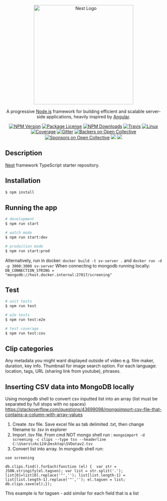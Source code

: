<p align="center">
  <a href="http://nestjs.com/" target="blank"><img src="https://nestjs.com/img/logo_text.svg" width="320" alt="Nest Logo" /></a>
</p>

[travis-image]: https://api.travis-ci.org/nestjs/nest.svg?branch=master
[travis-url]: https://travis-ci.org/nestjs/nest
[linux-image]: https://img.shields.io/travis/nestjs/nest/master.svg?label=linux
[linux-url]: https://travis-ci.org/nestjs/nest
  
  <p align="center">A progressive <a href="http://nodejs.org" target="blank">Node.js</a> framework for building efficient and scalable server-side applications, heavily inspired by <a href="https://angular.io" target="blank">Angular</a>.</p>
    <p align="center">
<a href="https://www.npmjs.com/~nestjscore"><img src="https://img.shields.io/npm/v/@nestjs/core.svg" alt="NPM Version" /></a>
<a href="https://www.npmjs.com/~nestjscore"><img src="https://img.shields.io/npm/l/@nestjs/core.svg" alt="Package License" /></a>
<a href="https://www.npmjs.com/~nestjscore"><img src="https://img.shields.io/npm/dm/@nestjs/core.svg" alt="NPM Downloads" /></a>
<a href="https://travis-ci.org/nestjs/nest"><img src="https://api.travis-ci.org/nestjs/nest.svg?branch=master" alt="Travis" /></a>
<a href="https://travis-ci.org/nestjs/nest"><img src="https://img.shields.io/travis/nestjs/nest/master.svg?label=linux" alt="Linux" /></a>
<a href="https://coveralls.io/github/nestjs/nest?branch=master"><img src="https://coveralls.io/repos/github/nestjs/nest/badge.svg?branch=master#5" alt="Coverage" /></a>
<a href="https://gitter.im/nestjs/nestjs?utm_source=badge&utm_medium=badge&utm_campaign=pr-badge&utm_content=body_badge"><img src="https://badges.gitter.im/nestjs/nestjs.svg" alt="Gitter" /></a>
<a href="https://opencollective.com/nest#backer"><img src="https://opencollective.com/nest/backers/badge.svg" alt="Backers on Open Collective" /></a>
<a href="https://opencollective.com/nest#sponsor"><img src="https://opencollective.com/nest/sponsors/badge.svg" alt="Sponsors on Open Collective" /></a>
  <a href="https://paypal.me/kamilmysliwiec"><img src="https://img.shields.io/badge/Donate-PayPal-dc3d53.svg"/></a>
  <a href="https://twitter.com/nestframework"><img src="https://img.shields.io/twitter/follow/nestframework.svg?style=social&label=Follow"></a>
</p>
  <!--[![Backers on Open Collective](https://opencollective.com/nest/backers/badge.svg)](https://opencollective.com/nest#backer)
  [![Sponsors on Open Collective](https://opencollective.com/nest/sponsors/badge.svg)](https://opencollective.com/nest#sponsor)-->

## Description

[Nest](https://github.com/nestjs/nest) framework TypeScript starter repository.

## Installation

```bash
$ npm install
```

## Running the app

```bash
# development
$ npm run start

# watch mode
$ npm run start:dev

# production mode
$ npm run start:prod
```
Alternatively, run in docker: ```docker build -t sv-server .``` and ```docker run -d -p 3000:3000 sv-server```
When connecting to mongodb running locally: ```DB_CONNECTION_STRING = "mongodb://host.docker.internal:27017/screening"```


## Test

```bash
# unit tests
$ npm run test

# e2e tests
$ npm run test:e2e

# test coverage
$ npm run test:cov
```


  
  ## Clip categories
Any metadata you might want displayed outside of video e.g. film maker, duration, key info. Thumbnail for image search option. 
For each language:
location, tags, URL (sharing link from youtube), phrases.

## Inserting CSV data into MongoDB locally
Using mongodb shell to convert csv inputted list into an array (list must be separated by full stops with no spaces)
https://stackoverflow.com/questions/43699098/mongoimport-csv-file-that-contains-a-column-with-array-values

1. Create .tsv file. Save excel file as tab delimited .txt, then change filename to .tsv in explorer
2. Import .tsv file. From cmd NOT mongo shell run : `mongoimport -d screening -c clips --type tsv --headerline C:\Users\nkc124\Desktop\SVDatav2.tsv`
3. Convert list into array. In mongodb shell run:

```use screening```

```db.clips.find().forEach(function (el) {  var str = JSON.stringify(el.tagsen); var list = str.split('.'); list[0]=list[0].replace('"',''); list[list.length-1] = list[list.length-1].replace('"',''); el.tagsen = list;  db.clips.save(el);});```


This example is for tagsen - add similar for each field that is a list


